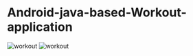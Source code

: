 # Android-java-based-Workout-application

<p align="center>
<img src="http://www.codingwithjks.tech/Github/1.png" alt="workout"/>
<img src="http://www.codingwithjks.tech/Github/2.png" alt="workout"/>
<img src="http://www.codingwithjks.tech/Github/3.png" alt="workout"/>
</p>
